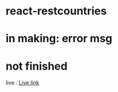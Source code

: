 # react-restcountries

# in making: error msg

# not finished

live :
[Live link](https://maxdnc.github.io/react-restcountries/)
